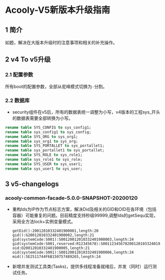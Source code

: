 
Acooly-V5新版本升级指南
====

## 1 简介
如题，解决在大版本升级时的注意事项和相关的补充操作。

## 2 v4 To v5升级

### 2.1 配置参数

所有boot的配置参数，全部从驼峰模式切换为`-`分割。

### 2.2 数据库
* security组件在v5后，所有的数据表统一调整为小写，v4版本的工程sys_开头的数据表需要全部转换为小写。

```sql
rename table SYS_CONFIG to sys_config1;
rename table sys_config1 to sys_config;
rename table SYS_ORG to sys_org1;
rename table sys_org1 to sys_org;
rename table SYS_PORTALLET to sys_portallet1;
rename table sys_portallet1 to sys_portallet;
rename table SYS_ROLE to sys_role1;
rename table sys_role1 to sys_role;
rename table SYS_USER to sys_user1;
rename table sys_user1 to sys_user;
```

## 3 v5-changelogs

### acooly-common-facade-5.0.0-SNAPSHOT-20200120

* 重构Ids为IP作为节点标志方案，解决Did及相关的GID和OID在各环境（包括容器）可能重复的问题。目前精度支持秒级99999,调整Ids的getSequ实现，采用全方法lock+实例变量模式。

    ```
    getDid():20012010332401900001,length:20
    gid():G20012010332401900002,length:21
    gid(systemCode:S001):S00120012010332401900003,length:24
    gid(systemCode:S001,reserved:R12345678):S0011234567820012010332401900004,length:32
    oid:O20012010332401900005,length:21
    oid(systemCode:S001):S00120012010332401900006,length:24
    mid():5E2511744F6B150757489265,length:24
    ```

* 新增并发测试工具类(Tasks)，提供多线程准备就绪后，并发（同时）运行测试任务。